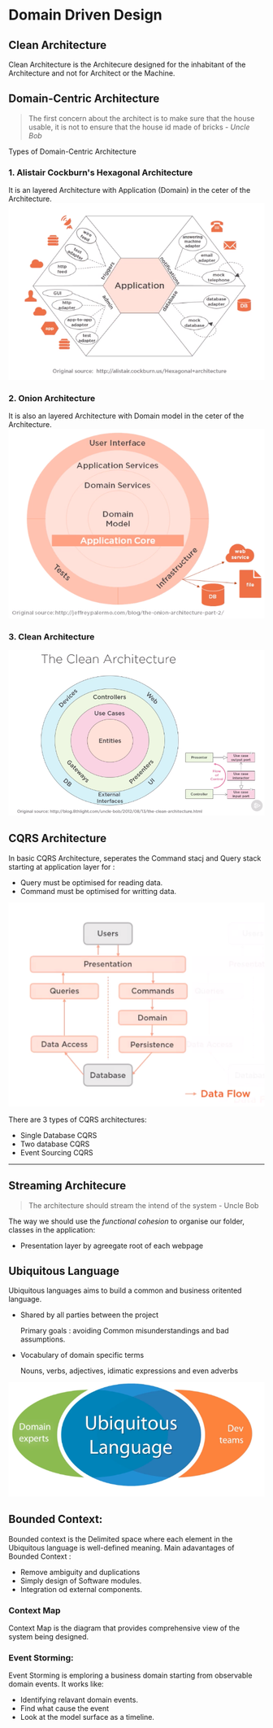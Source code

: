 # Domain Driven Design
## Clean Architecture
Clean Architecture is the Architecure designed for the inhabitant of the Architecture and not for Architect or the Machine.

## Domain-Centric Architecture
> The first concern about the architect is to make sure that the house usable, it is not to ensure that the house id made of bricks - *Uncle Bob*

Types of Domain-Centric Architecture
### 1. Alistair Cockburn's Hexagonal Architecture
It is an layered Architecture with Application (Domain) in the ceter of the Architecture.
![alt text](https://github.com/milindchavan12/DomainDriven/blob/master/assets/Hexagonal.png)

### 2. Onion Architecture
It is also an layered Architecture with Domain model in the ceter of the Architecture.
![alt text](https://github.com/milindchavan12/DomainDriven/blob/master/assets/Onion.png)

### 3. Clean Architecture
![alt text](https://github.com/milindchavan12/DomainDriven/blob/master/assets/Clean.png)


## CQRS Architecture
In basic CQRS Architecture, seperates the Command stacj and Query stack starting at application layer for :
- Query must be optimised for reading data.
- Command must be optimised for writting data.

![alt text](https://github.com/milindchavan12/DomainDriven/blob/master/assets/cqrs.png)

There are 3 types of CQRS architectures:
- Single Database CQRS
- Two database CQRS
- Event Sourcing CQRS

----

## Streaming Architecure
> The architecture should stream the intend of the system - Uncle Bob

The way we should use the *functional cohesion* to organise our folder, classes in the application:
- Presentation layer by agreegate root of each webpage

## Ubiquitous Language
Ubiquitous languages aims to build a common and business oritented language. 
- Shared by all parties between the project 

    Primary goals : avoiding Common misunderstandings and bad assumptions.
- Vocabulary of domain specific terms
   
    Nouns, verbs, adjectives, idimatic expressions and even adverbs

![alt text](https://github.com/milindchavan12/DomainDriven/blob/master/Ubiquitous.png)

## Bounded Context:
Bounded context is the Delimited space where each element in the Ubiquitous language is well-defined meaning.
Main adavantages of Bounded Context :
- Remove ambiguity and duplications
- Simply design of Software modules.
- Integration od external components.

### Context Map
Context Map is the diagram that provides comprehensive view of the system being designed.

### Event Storming:
Event Storming is emploring a business domain starting from observable domain events. It works like:
- Identifying relavant domain events.
- Find what cause the event
- Look at the model surface as a timeline.

